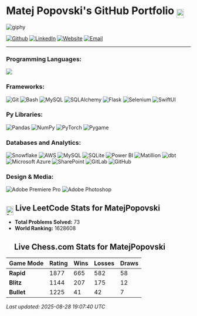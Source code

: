 # Matej Popovski's GitHub Portfolio  <img src="https://encrypted-tbn0.gstatic.com/images?q=tbn:ANd9GcSJFNphWf5pgNG9YTd9so4NUD73KcUMFuRgGYd_ZQ8S6XTKc6l2g-5CUrslKoELs2w3-lY&usqp=CAU" alt="Education" width="20" height="25" style="vertical-align: middle; margin-bottom: -10px;"/>    


![giphy](https://github.com/matejpopovski/matejpopovski/assets/116771786/f51ffbda-06d2-4b75-aec8-4d8c54965291)

<p> 
  <a href="https://github.com/matejpopovski" target="_blank"><img alt="Github" src="https://img.shields.io/badge/GitHub-%2312100E.svg?&style=for-the-badge&logo=Github&logoColor=white" /></a>
  <a href="https://www.linkedin.com/in/matej-popovski/" target="_blank"><img alt="LinkedIn" src="https://img.shields.io/badge/linkedin-%230077B5.svg?&style=for-the-badge&logo=linkedin&logoColor=white" /></a>
  <a href="https://matejpopovski.com" target="_blank"><img alt="Website" src="https://img.shields.io/badge/Website-%234CAF50.svg?&style=for-the-badge&logo=google-chrome&logoColor=white" /></a>
  <a href="mailto:matej.popovski@gmail.com" target="_blank"><img alt="Email" src="https://img.shields.io/badge/Email-%23D14836.svg?&style=for-the-badge&logo=gmail&logoColor=white" /></a>
</p>

 
 
--- 

### Programming Languages:
<img src="https://skillicons.dev/icons?i=py,java,mysql,cpp,c,js,r,postgres,bash" />

### Frameworks:
![Git](https://img.shields.io/badge/Git-%23F05033.svg?style=flat&logo=git&logoColor=white)
![Bash](https://img.shields.io/badge/Bash-%234EAA25.svg?style=flat&logo=gnubash&logoColor=white)
![MySQL](https://img.shields.io/badge/MySQL-%2300f.svg?style=flat&logo=mysql&logoColor=white)
![SQLAlchemy](https://img.shields.io/badge/SQLAlchemy-%23d71.svg?style=flat&logo=sqlalchemy&logoColor=white)
![Flask](https://img.shields.io/badge/Flask-%23000.svg?style=flat&logo=flask&logoColor=white)
![Selenium](https://img.shields.io/badge/Selenium-%2343B02A.svg?style=flat&logo=selenium&logoColor=white)
![SwiftUI](https://img.shields.io/badge/SwiftUI-%230064ff.svg?style=flat&logo=swift&logoColor=white)

### Py Libraries:
![Pandas](https://img.shields.io/badge/Pandas-%23150458.svg?style=flat&logo=pandas&logoColor=white)
![NumPy](https://img.shields.io/badge/NumPy-%23013243.svg?style=flat&logo=numpy&logoColor=white)
![PyTorch](https://img.shields.io/badge/PyTorch-%23EE4C2C.svg?style=flat&logo=pytorch&logoColor=white)
![Pygame](https://img.shields.io/badge/Pygame-%23363636.svg?style=flat&logo=python&logoColor=white)

### Databases and Analytics:
![Snowflake](https://img.shields.io/badge/Snowflake-%23FF1E56.svg?style=flat&logo=snowflake&logoColor=white)
![AWS](https://img.shields.io/badge/AWS-%23232F3E.svg?style=flat&logo=amazon-aws&logoColor=white)
![MySQL](https://img.shields.io/badge/MySQL-%2300f.svg?style=flat&logo=mysql&logoColor=white)
![SQLite](https://img.shields.io/badge/SQLite-%23003B57.svg?style=flat&logo=sqlite&logoColor=white)
![Power BI](https://img.shields.io/badge/Power%20BI-F2C811.svg?style=flat&logo=power-bi&logoColor=black)
![Matillion](https://img.shields.io/badge/Matillion-7ED321?style=flat&logo=matillion&logoColor=white)
![dbt](https://img.shields.io/badge/dbt-F74300?style=flat&logo=dbt&logoColor=white)
![Microsoft Azure](https://img.shields.io/badge/Microsoft%20Azure-0078D4?style=flat&logo=microsoft-azure&logoColor=white)
![SharePoint](https://img.shields.io/badge/SharePoint-0078D4?style=flat&logo=microsoft-sharepoint&logoColor=white)
![GitLab](https://img.shields.io/badge/GitLab-%23181717.svg?style=flat&logo=gitlab&logoColor=white)
![GitHub](https://img.shields.io/badge/GitHub-%23181717.svg?style=flat&logo=github&logoColor=white)

### Design & Media:
![Adobe Premiere Pro](https://img.shields.io/badge/Adobe%20Premiere%20Pro-%23005A9C.svg?style=flat&logo=adobe-premiere-pro&logoColor=white)
![Adobe Photoshop](https://img.shields.io/badge/Adobe%20Photoshop-%23005A9C.svg?style=flat&logo=adobe-photoshop&logoColor=white)








































































































































































































































































































































































































































































































































































































































































































































































































































































































































































































































































































































































































































































































































































































































































































































































































































































































































































































































































































































































































































































































































































































































































































































































































































































































































































































































































































































































































































































































































































































































































































































































































































































































































































































































































































































































































































































































































































































































































































































































































































































































































































































































































































































































































































































































































































































































































































































































































































































































































































































































































































































































































































































































































































































































































































































































































































































































































































































































































































































































































































































































































































































































































































































































































































































































































































































































































































































































































































































































































































































































































































































































































































































































































































































































































































































































































































































































































































































































































































































































































































































































































































































































































































































































































































































































































































































































































































































































































































































































































































































































































































































































































































































































































































































































































































































































































































































































































































































































































































































































































































































































































































































































































































































































































































































































































































































































































































































































































































































































































































































































































































































































































































































































































































































































































































































































































































































































































































































































































































































































































































































































































































































































































































































































































































































































































































































































































































































































































































































































































































































































































































































































































































































































































































































































































































































































































































































































































































































































































































































































































































































































































































































































































































































































































































































































































































































































































































































































































































































































































































































































































































































































































































































































































































































































































































































































































































































































































































































































































































































































































































































































































































































































































































































































































































<!-- START LEETCODE STATS -->
## <img src="https://upload.wikimedia.org/wikipedia/commons/1/19/LeetCode_logo_black.png" alt="LeetCode" width="20" height="25" style="vertical-align: middle; margin-bottom: -10px;"/>  Live LeetCode Stats for MatejPopovski

- **Total Problems Solved:** 73
- **World Ranking:** 1628608
<!-- END LEETCODE STATS -->

<!-- START CHESS.COM STATS -->
## <img src="https://images.chesscomfiles.com/uploads/v1/images_users/tiny_mce/PedroPinhata/phpkXK09k.png" width="17" height="22" style="vertical-align: middle; margin-bottom: -10px;"/> Live Chess.com Stats for MatejPopovski

| Game Mode | Rating | Wins | Losses | Draws |
|-----------|--------|------|--------|-------|
| **Rapid** | 1877 | 665 | 582 | 58 |
| **Blitz** | 1144 | 207 | 175 | 12 |
| **Bullet** | 1225 | 41 | 42 | 7 |

_Last updated: 2025-08-28 19:07:40 UTC_
<!-- END CHESS.COM STATS -->




































































































































































































































































































































































































































































































































































































































































































































































































































































































































































































































































































































































































































































































































































































































































































































































































































































































































































































































































































































































































































































































































































































































































































































































































































































































































































































































































































































































































































































































































































































































































































































































































































































































































































































































































































































































































































































































































































































































































































































































































































































































































































































































































































































































































































































































































































































































































































































































































































































































































































































































































































































































































































































































































































































































































































































































































































































































































































































































































































































































































































































































































































































































































































































































































































































































































































































































































































































































































































































































































































































































































































































































































































































































































































































































































































































































































































































































































































































































































































































































































































































































































































































































































































































































































































































































































































































































































































































































































































































































































































































































































































































































































































































































































































































































































































































































































































































































































































































































































































































































































































































































































































































































































































































































































































































































































































































































































































































































































































































































































































































































































































































































































































































































































































































































































































































































































































































































































































































































































































































































































































































































































































































































































































































































































































































































































































































































































































































































































































































































































































































































































































































































































































































































































































































































































































































































































































































































































































































































































































































































































































































































































































































































































































































































































































































































































































































































































































































































































































































































































































































































































































































































































































































































































































































































































































































































































































































































































































































































































































































































































































































































































































































































































































































































































































































